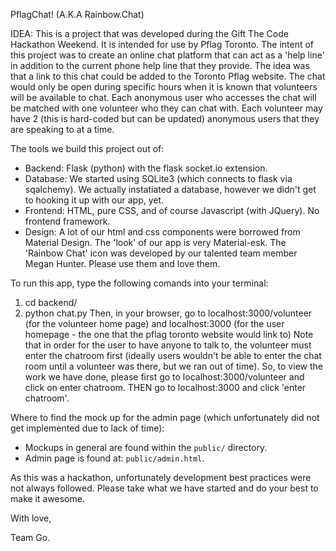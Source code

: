 PflagChat! (A.K.A Rainbow.Chat)

IDEA:
This is a project that was developed during the Gift The Code Hackathon Weekend.  It is intended for use by Pflag Toronto. The intent of this project was to create an online chat platform that can act as a 'help line' in addition to the current phone help line that they provide.  The idea was that a link to this chat could be added to the Toronto Pflag website.  The chat would only be open during specific hours when it is known that volunteers will be available to chat. Each anonymous user who accesses the chat will be matched with one volunteer who they can chat with.  Each volunteer may have 2 (this is hard-coded but can be updated) anonymous users that they are speaking to at a time.

The tools we build this project out of:

* Backend: Flask (python) with the flask socket.io extension.
* Database:  We started using SQLite3 (which connects to flask via sqalchemy).  We actually instatiated a database, however we didn't get to hooking it up with our app, yet.
* Frontend: HTML, pure CSS, and of course Javascript (with JQuery).  No frontend framework.
* Design: A lot of our html and css components were borrowed from Material Design. The 'look' of our app is very Material-esk.  The 'Rainbow Chat' icon was developed by our talented team member Megan Hunter.  Please use them and love them.

To run this app, type the following comands into your terminal:
1) cd backend/
2) python chat.py
Then, in your browser, go to localhost:3000/volunteer (for the volunteer home page) and localhost:3000 (for the user homepage - the one that the pflag toronto website would link to)
Note that in order for the user to have anyone to talk to, the volunteer must enter the chatroom first (ideally users wouldn't be able to enter the chat room until a volunteer was there, but we ran out of time).  So, to view the work we have done, please first go to localhost:3000/volunteer and click on enter chatroom.  THEN go to localhost:3000 and click 'enter chatroom'.

Where to find the mock up for the admin page (which unfortunately did not get implemented due to lack of time):
* Mockups in general are found within the `public/` directory.
* Admin page is found at: `public/admin.html`.

As this was a hackathon, unfortunately development best practices were not always followed.  Please take what we have started and do your best to make it awesome.

With love,

Team Go.




